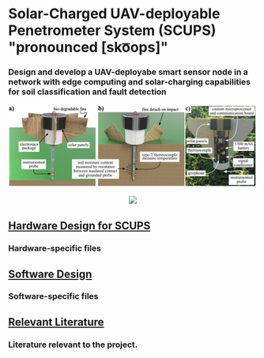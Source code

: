 # Solar-Charged UAV-deployable Penetrometer System (SCUPS) "pronounced [sko͞ops]"
### Design and develop a UAV-deployabe smart sensor node in a network with edge computing and solar-charging capabilities for soil classification and fault detection

<p align="center">
<img src="image.PNG" alt="drawing" width="700"/>
</p>
<p align="center">
</p>
<p align="center">
 <img src="https://user-images.githubusercontent.com/87868879/166608797-a6565cfb-3e4a-43e1-a4d3-ecf542372ca7.png"/>
</p>

## [Hardware Design for SCUPS](hardware_design)
### Hardware-specific files

## [Software Design](software_design)
### Software-specific files

## [Relevant Literature](relevant_literature)
### Literature relevant to the project.










